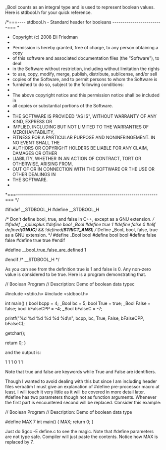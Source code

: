 _Bool counts as an integral type and is used to represent boolean values. Here is stdbool.h for your quick reference.

/*===---- stdbool.h - Standard header for booleans -------------------------===
 *
 * Copyright (c) 2008 Eli Friedman
 *
 * Permission is hereby granted, free of charge, to any person obtaining a copy
 * of this software and associated documentation files (the "Software"), to deal
 * in the Software without restriction, including without limitation the rights
 * to use, copy, modify, merge, publish, distribute, sublicense, and/or sell
 * copies of the Software, and to permit persons to whom the Software is
 * furnished to do so, subject to the following conditions:
 *
 * The above copyright notice and this permission notice shall be included in
 * all copies or substantial portions of the Software.
 *
 * THE SOFTWARE IS PROVIDED "AS IS", WITHOUT WARRANTY OF ANY KIND, EXPRESS OR
 * IMPLIED, INCLUDING BUT NOT LIMITED TO THE WARRANTIES OF MERCHANTABILITY,
 * FITNESS FOR A PARTICULAR PURPOSE AND NONINFRINGEMENT. IN NO EVENT SHALL THE
 * AUTHORS OR COPYRIGHT HOLDERS BE LIABLE FOR ANY CLAIM, DAMAGES OR OTHER
 * LIABILITY, WHETHER IN AN ACTION OF CONTRACT, TORT OR OTHERWISE, ARISING FROM,
 * OUT OF OR IN CONNECTION WITH THE SOFTWARE OR THE USE OR OTHER DEALINGS IN
 * THE SOFTWARE.
 *
 *===-----------------------------------------------------------------------===
 */

#ifndef __STDBOOL_H
#define __STDBOOL_H

/* Don't define bool, true, and false in C++, except as a GNU extension. */
#ifndef __cplusplus
#define bool _Bool
#define true 1
#define false 0
#elif defined(__GNUC__) && !defined(__STRICT_ANSI__)
/* Define _Bool, bool, false, true as a GNU extension. */
#define _Bool bool
#define bool  bool
#define false false
#define true  true
#endif

#define __bool_true_false_are_defined 1

#endif /* __STDBOOL_H */

As you can see from the definition true is 1 and false is 0. Any non-zero value is considered to be true. Here is a program demonstrating that.

// Boolean Program
// Description: Demo of boolean data typec

#include <stdio.h>
#include <stdbool.h>

int main()
{
  bool bcpp      = 4;
  _Bool bc       = 5;
  bool True      = true;
  _Bool False    = false;
  bool bFalseCPP = -4;
  _Bool bFalseC  = -7;

  printf("%d %d %d %d %d %d\n", bcpp, bc, True, False, bFalseCPP, bFalseC);

  getchar();

  return 0;
}

and the output is:

1 1 1 0 1 1

Note that true and false are keywords while True and False are identifiers.

Though I wanted to avoid dealing with this but since I am including header files verbatim I must give an explanation of #define pre-processor macro at least. I will touch it very little as it will be covered in more detail later. #define has two parameters though not as function arguments. Whenever the first part is encountered second will be replaced. Consider this example:

// Boolean Program
// Description: Demo of boolean data type

#define MAX 7
int main()
{
  MAX;
  return 0;
}

Just do $gcc -E define.c to see the magic. Note that #define parameters are not type safe. Compiler will just paste the contents. Notice how MAX is replaced by 7.
